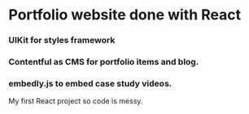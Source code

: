 # Portfolio website done with React

### UIKit for styles framework
### Contentful as CMS for portfolio items and blog.
### embedly.js to embed case study videos.

My first React project so code is messy.

